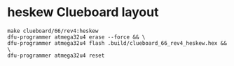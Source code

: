 # heskew Clueboard layout

```shell
make clueboard/66/rev4:heskew
dfu-programmer atmega32u4 erase --force && \
dfu-programmer atmega32u4 flash .build/clueboard_66_rev4_heskew.hex && \
dfu-programmer atmega32u4 reset
```
